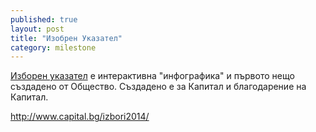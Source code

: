 ```yaml
---
published: true
layout: post
title: "Изобрен Указател"
category: milestone
---
```


[Изборен указател](http://www.capital.bg/izbori2014/) е интерактивна "инфографика" и първото нещо създадено от Общество. Създадено е за Капитал и благодарение на Капитал.

http://www.capital.bg/izbori2014/